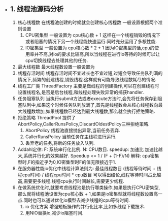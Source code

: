 - ## 1. 线程池源码分析
  1. 核心线程数 在线程池创建的时候就会创建核心线程数 一般设置根据两个准则设置
     1. CPU密集型 一般设置为 cpu核心数 + 1 这样在一个线程销毁的情况下或者阻塞的情况下另一个线程能快速运行.同时充分运用了多核性能.
     2. IO密集型 一般设置为 cpu核心数 * 2 + 1 因为IO密集型的话,cpu的使用率并不高,对io的要求比较高,所以当线程在进行io等待的时候可以让cpu切换线程去处理其他的任务.
  2. 最大线程数 最大线程数设置一般设置为
  3. 线程存活时间 线程存活时间不宜过长也不宜过短,过短会导致任务队列满的情况下,频繁的创建线程,销毁线程.这样就有可能导致线程数耗尽的情况.
  4. 线程工厂类 ThreadFactory 主要是做线程的创建操作,可以在创建线程时设置线程名,是否是后台线程,和线程处理失败异常的捕获handler.
  5. 任务阻塞队列 当执行submit方法或者execute方法时,会先将任务保存到阻塞队列中,如果这个时候任务队列放满了,首先是线程数会从核心线程数向最大线程数增加,如果线程数已经达到最大线程数,那么就会执行拒绝策略.
  6. 拒绝策略 ThreadPool 提供了AbortPolicy,CallerRunsPolicy,DiscardOldestPolicy三种拒绝策略.
     1. AbortPolicy 线程池直接抛出异常,当前任务丢弃.
     2. CallerRunsPolicy 当前任务在主线程进行运行.
     3. 丢弃老的任务,将新的任务放入队列.
  7. Addahl定律:
     F: 系统串行化比例.
     N: CPU数目.
     speedup: 加速比 加速比越大,系统并行化的效果越好.
     Speedup <= 1 / (F + (1-F)/N)
     解释: cpu密集型时,F的指近乎为0,IO密集型时F的值无限接近于1.
  8. 在服务器性能io优化中线程计算法则为:
     最佳线程数目 (线程等待时间 + 线程cpu时间) / 线程cpu时间  * cpu数目
     可以得出结论,线程等待时间占比越高,需要更多线程.线程cpu执行时间越长,需要更少线程.
  9. 在做系统优化时,就要考虑线程池是执行哪类操作,如果是执行CPU密集型,那么就将线程池设置为cpu核心数 + 1,如果是io密集型就将线程数设置高一点.同时也可以通过优化io模型去减少线程的cpu等待时间.
      1. io 优化方案 增强短板操作的并行化比率,比如多线程下载技术.
      2. 用NIO替换io,减少io阻塞时间.    